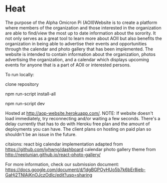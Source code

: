 # Heat
The purpose of the Alpha Omicron Pi (AOII)Website is to create a platform where members of the organization and those interested in the organization are able to find/view the most up to date information about the sorority. It not only serves as a great tool to learn more about AOII but also benefits the organization in being able to advertise their events and opportunities through the calendar and photo gallery that has been implemented. The website is intended to contain information about the organization, photos advertising the organization, and a calendar which displays upcoming events for anyone that is a part of AOII or interested persons.

To run locally:

clone repository

npm run-script install-all

npm run-script dev

Hosted at http://aop-website.herokuapp.com/. NOTE: If website doesn't load immediately, try reconnecting and/or waiting a few seconds. There's a delay currently that has to do with Heroku free plan and the amount of deployments you can have. The client plans on hosting on paid plan so shouldn't be an issue in the future.

citaions:
react big calendar implementation adapted from https://github.com/jyhwng/dashboard calendar 
photo gallery theme from http://neptunian.github.io/react-photo-gallery/

For more information, check our submission document: https://docs.google.com/document/d/1dgBGPOyHUo5b7k6bEr8ieb-GaHj2TNlAjKnOJczOdIc/edit?usp=sharing
